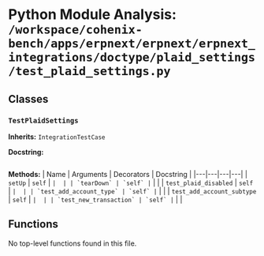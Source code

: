 # Python Module Analysis: `/workspace/cohenix-bench/apps/erpnext/erpnext/erpnext_integrations/doctype/plaid_settings/test_plaid_settings.py`

## Classes

### `TestPlaidSettings`
**Inherits:** `IntegrationTestCase`


**Docstring:**
```

```

**Methods:**
| Name | Arguments | Decorators | Docstring |
|---|---|---|---|
| `setUp` | `self` | `` |  |
| `tearDown` | `self` | `` |  |
| `test_plaid_disabled` | `self` | `` |  |
| `test_add_account_type` | `self` | `` |  |
| `test_add_account_subtype` | `self` | `` |  |
| `test_new_transaction` | `self` | `` |  |





## Functions

No top-level functions found in this file.
